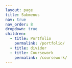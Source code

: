 ```yaml
---
layout: page
title: Submenus
nav: true
nav_order: 8
dropdown: true
children:
  - title: Portfolio
    permalink: /portfolio/
  - title: divider
  - title: Coursework
    permalink: /coursework/
---
```

